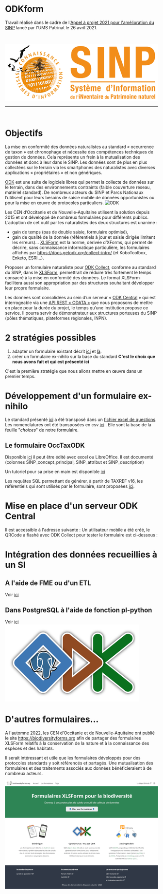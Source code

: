 # ODKform

Travail réalisé dans le cadre de l'[Appel à projet 2021 pour l'amélioration du SINP](https://sinp.naturefrance.fr/appels-a-projet-2021-pour-lamelioration-du-sinp/) lancé par l'UMS Patrinat le 26 avril 2021.

<br>

![SINP](./SINP-2020-RVB-fond-blanc.jpg)

_________

<br>

# Objectifs
La mise en conformité des données naturalistes au standard « occurrence de taxon » est chronophage et nécessite des compétences techniques de gestion de données. Cela représente un frein à la mutualisation des données et donc à leur dans le SINP.
Les données sont de plus en plus collectées sur le terrain via les smartphones des naturalistes avec diverses applications « propriétaires » et non génériques.

[ODK](https://www.getodk.org) est une suite de logiciels libres qui permet la collecte de données sur le terrain, dans des environnements contraints (faible couverture réseau, matériel standard). De nombreux acteurs du SINP et Parcs Nationaux l’utilisent pour leurs besoins de saisie mobile de données opportunistes ou pour la mise en œuvre de protocoles particuliers.
![ODK](https://getodk.org/assets/svg/logo.svg)

Les CEN d’Occitanie et de Nouvelle-Aquitaine utilisent la solution depuis 2015 et ont développé de nombreux formulaires pour différents publics. L’adoption de cet outil par les naturalistes des deux structures est unanime : 
* gain de temps (pas de double saisie, formulaire optimisé), 
* gain de qualité de la donnée (référentiels à jour et saisie dirigée limitent les erreurs)…
[XLSForm](https://xlsform.org/en/) est la norme, dérivée d’XForms, qui permet de décrire, sans connaissance informatique particulière, les formulaires affichés par https://docs.getodk.org/collect-intro/ (et KoboToolbox, Enketo, ESRI…).

Proposer un formulaire naturaliste pour [ODK Collect](https://docs.getodk.org/collect-intro/), conforme au standard du SINP, dans le [XLSForm](https://xlsform.org/en/), permettrait de réduire très fortement le temps consacré à la mise en conformité des données. Le format XLSForm facilitera aussi son appropriation par des structures souhaitant développer leur propre formulaire.

Les données sont consolidées au sein d’un serveur « [ODK Central](https://docs.getodk.org/central-intro/) » qui est interrogeable via une [API REST « ODATA »](https://odkcentral.docs.apiary.io/) que nous proposons de mettre en place pour la durée du projet, le temps qu’une institution propose ce service.
Il pourra servir de démonstrateur aux structures porteuses du SINP (pôles thématiques, plateformes régionales, INPN).
# 2 stratégies possibles
1. adapter un formulaire existant décrit [ici](https://si.cen-occitanie.org/formulaire_de_terrain_opendatakit_2020-01-24/) et [là](https://forum.getodk.org/t/odk-to-collect-species-and-habitats-localities-as-pressure-and-threats-to-ecosystems/26332
).
2. créer un formulaire ex-nihilo sur la base du standard
**C'est le choix que nous avons fait et qui est présenté ici**

C'est la première stratégie que nous allons mettre en œuvre dans un premier temps.

# Développement d'un formulaire ex-nihilo
Le standard présenté [ici](https://standards-sinp.mnhn.fr/wp-content/uploads/sites/16/versionhtml/occtax_v2/index.htm) a été transposé dans un [fichier excel de questions](https://github.com/Projet-ODK-SINP/standart/blob/main/occtaxODK.xlsx). Les nomenclatures ont été transposées en csv [ici](https://github.com/Projet-ODK-SINP/standart/blob/main/nomenclatures_sinp.csv) . Elle sont la base de la feuille "_choices_" de notre formulaire.

## Le formulaire OccTaxODK
Disponible [ici](https://github.com/Projet-ODK-SINP/ODKform/blob/main/OccTaxODK.xlsx) il peut être édité avec excel ou LibreOffice. Il est documenté (colonnes SINP_concept_principal, SINP_attribut	et SINP_description)

Un tutoriel pour sa prise en main est disponible [ici](./manuel_utilisation.md)

Les requêtes SQL permettant de générer, à partir de TAXREF v16, les référentiels qui sont utilisés par le formulaire, sont proposées [ici](./sources/taxref/generation_taxref_odk.sql).

# Mise en place d'un serveur ODK Central
Il est accessible à l'adresse suivante : 
Un utilisateur mobile a été créé, le QRCode a flashé avec ODK Collect pour tester le formulaire est ci-dessous :

# Intégration des données recueillies à un SI
## A l'aide de FME ou d'un ETL
Voir [ici](./recuperation_des_donnees_api_et_etl.md)
## Dans PostgreSQL à l'aide de fonction pl-python
Voir [ici](recuperation_des_donnees_dans_postgresql.md)
<br>
![odk_postgreql](./ODK_PostgreSQL.png)

# D'autres formulaires…
A l'automne 2022, les CEN d'Occitanie et de Nouvelle-Aquitaine ont publié le site https://biodiversityforms.org afin de partager des formulaires XLSForm relatifs à la conservation de la nature et à la connaissance des espèces et des habitats.

Il serait intéressant et utile que les formulaires développés pour des protocoles standards y soit référencés et partagés. Une mutualisation des formulaires et des traitements associés aux données bénéficieraient à de nombreux acteurs.

![biodiversityforms.org](./biodiversityforms.png)